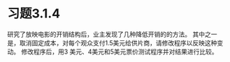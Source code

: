 # 习题3.1.4
研究了放映电影的开销结构后，业主发现了几种降低开销的的方法。
其中之一是，取消固定成本，对每个观众支付1.5美元给供片商，请修改程序以反映这种变动。
修改程序后，用3 美元、4美元和5美元票价测试程序并对结果进行比较。
